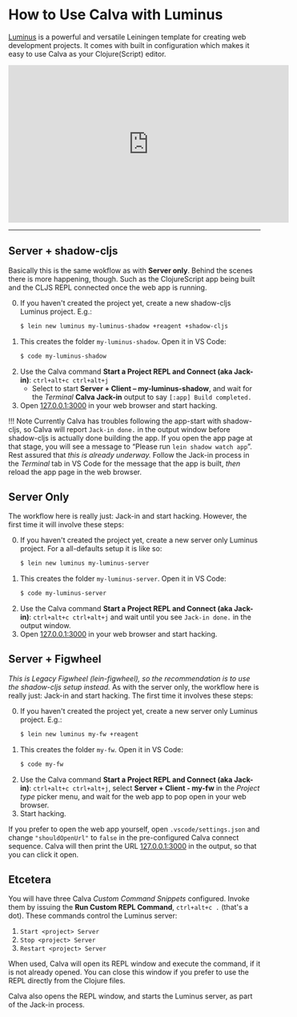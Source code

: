 # How to Use Calva with Luminus

[Luminus](https://luminusweb.com) is a powerful and versatile Leiningen template for creating web development projects. It comes with built in configuration which makes it easy to use Calva as your Clojure(Script) editor.

<iframe width="560" height="315" src="https://www.youtube.com/embed/0zaGtbc-5oc" frameborder="0" allow="accelerometer; autoplay; encrypted-media; gyroscope; picture-in-picture" allowfullscreen></iframe>

---

## Server + shadow-cljs

Basically this is the same wokflow as with **Server only**. Behind the scenes there is more happening, though. Such as the ClojureScript app being built and the CLJS REPL connected once the web app is running.

0. If you haven't created the project yet, create a new shadow-cljs Luminus project. E.g.:
    ```sh
    $ lein new luminus my-luminus-shadow +reagent +shadow-cljs
    ```
0. This creates the folder `my-luminus-shadow`. Open it in VS Code:
    ```sh
    $ code my-luminus-shadow
    ```
0. Use the Calva command **Start a Project REPL and Connect (aka Jack-in)**: `ctrl+alt+c ctrl+alt+j`
   * Select to start **Server + Client – my-luminus-shadow**, and wait for the _Terminal_ **Calva Jack-in** output to say `[:app] Build completed.`
0. Open [127.0.0.1:3000](http://127.0.0.1:3000) in your web browser and start hacking.

!!! Note
    Currently Calva has troubles following the app-start with shadow-cljs, so Calva will report `Jack-in done.` in the output window before shadow-cljs is actually done building the app. If you open the app page at that stage, you will see a message to “Please run `lein shadow watch app`”. Rest assured that _this is already underway._ Follow the Jack-in process in the _Terminal_ tab in VS Code for the message that the app is built, _then_ reload the app page in the web browser.

## Server Only

The workflow here is really just: Jack-in and start hacking. However, the first time it will involve these steps:

0. If you haven't created the project yet, create a new server only Luminus project. For a all-defaults setup it is like so:
    ```sh
    $ lein new luminus my-luminus-server
    ```
0. This creates the folder `my-luminus-server`. Open it in VS Code:
    ```sh
    $ code my-luminus-server
    ```
0. Use the Calva command **Start a Project REPL and Connect (aka Jack-in)**: `ctrl+alt+c ctrl+alt+j` and wait until you see `Jack-in done.` in the output window.
0. Open [127.0.0.1:3000](http://127.0.0.1:3000) in your web browser and start hacking.

## Server + Figwheel

_This is Legacy Figwheel (lein-figwheel), so the recommendation is to use the shadow-cljs setup instead._ As with the server only, the workflow here is really just: Jack-in and start hacking. The first time it involves these steps:

0. If you haven't created the project yet, create a new server only Luminus project. E.g.:
    ```sh
    $ lein new luminus my-fw +reagent
    ```
0. This creates the folder `my-fw`. Open it in VS Code:
    ```sh
    $ code my-fw
    ```
0. Use the Calva command **Start a Project REPL and Connect (aka Jack-in)**: `ctrl+alt+c ctrl+alt+j`, select **Server + Client - my-fw** in the _Project type_ picker menu, and wait for the web app to pop open in your web browser.
0. Start hacking.

If you prefer to open the web app yourself, open `.vscode/settings.json` and change `"shouldOpenUrl"` to `false` in the pre-configured Calva connect sequence. Calva will then print the URL [127.0.0.1:3000](http://127.0.0.1:3000) in the output, so that you can click it open.

## Etcetera

You will have three Calva _Custom Command Snippets_ configured. Invoke them by issuing the **Run Custom REPL Command**, `ctrl+alt+c .` (that's a dot). These commands control the Luminus server:

1. `Start <project> Server`
2. `Stop <project> Server`
3. `Restart <project> Server`

When used, Calva will open its REPL window and execute the command, if it is not already opened. You can close this window if you prefer to use the REPL directly from the Clojure files.

Calva also opens the REPL window, and starts the Luminus server, as part of the Jack-in process.
